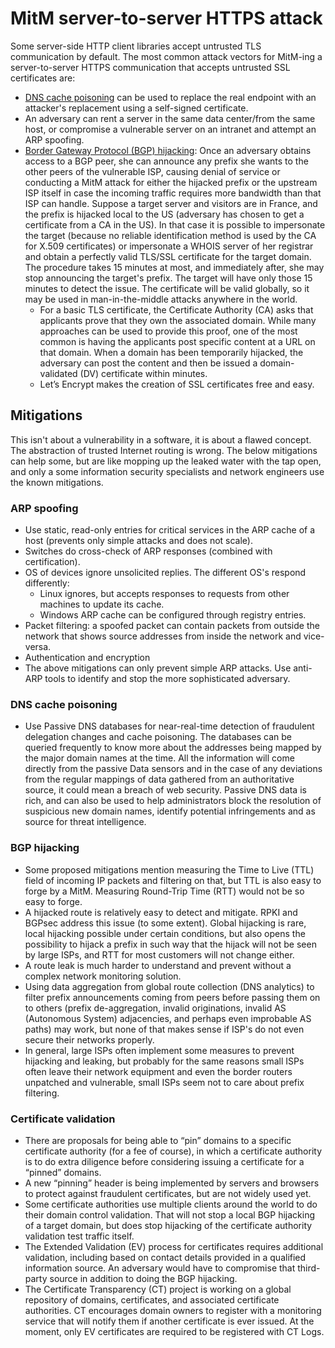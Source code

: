 # MitM server-to-server HTTPS attack

Some server-side HTTP client libraries accept untrusted TLS communication by default. The most common attack vectors for MitM-ing a server-to-server HTTPS communication that accepts untrusted SSL certificates are:

* [DNS cache poisoning](red-network:docs/name-resolution/dns-attacks) can be used to replace the real endpoint with an attacker's replacement using a self-signed certificate.
* An adversary can rent a server in the same data center/from the same host, or compromise a vulnerable server on an intranet and attempt an ARP spoofing.
* [Border Gateway Protocol (BGP) hijacking](red-network:docs/box/hijack-bgp): Once an adversary obtains access to a BGP peer, she can announce any prefix she wants to the other peers of the vulnerable ISP, causing denial of service or conducting a MitM attack for either the hijacked prefix or the upstream ISP itself in case the incoming traffic requires more bandwidth than that ISP can handle. Suppose a target server and visitors are in France, and the prefix is hijacked local to the US (adversary has chosen to get a certificate from a CA in the US). In that case it is possible to impersonate the target (because no reliable identification method is used by the CA for X.509 certificates) or impersonate a WHOIS server of her registrar and obtain a perfectly valid TLS/SSL certificate for the target domain. The procedure takes 15 minutes at most, and immediately after, she may stop announcing the target's prefix. The target will have only those 15 minutes to detect the issue. The certificate will be valid globally, so it may be used in man-in-the-middle attacks anywhere in the world.
    * For a basic TLS certificate, the Certificate Authority (CA) asks that applicants prove that they own the associated domain. While many approaches can be used to provide this proof, one of the most common is having the applicants post specific content at a URL on that domain. When a domain has been temporarily hijacked, the adversary can post the content and then be issued a domain-validated (DV) certificate within minutes.
    * Let’s Encrypt makes the creation of SSL certificates free and easy.

## Mitigations

This isn't about a vulnerability in a software, it is about a flawed concept. The abstraction of trusted Internet routing is wrong. The below mitigations can help some, but are like mopping up the leaked water with the tap open, and only a some information security specialists and network engineers use the known mitigations.

### ARP spoofing

* Use static, read-only entries for critical services in the ARP cache of a host (prevents only simple attacks and does not scale).
* Switches do cross-check of ARP responses (combined with certification).
* OS of devices ignore unsolicited replies. The different OS's respond differently:
    * Linux ignores, but accepts responses to requests from other machines to update its cache.
    * Windows ARP cache can be configured through registry entries.
* Packet filtering: a spoofed packet can contain packets from outside the network that shows source addresses from inside the network and vice-versa.
* Authentication and encryption
* The above mitigations can only prevent simple ARP attacks. Use anti-ARP tools to identify and stop the more sophisticated adversary.

### DNS cache poisoning

* Use Passive DNS databases for near-real-time detection of fraudulent delegation changes and cache poisoning. The databases can be queried frequently to know more about the addresses being mapped by the major domain names at the time. All the information will come directly from the passive Data sensors and in the case of any deviations from the regular mappings of data gathered from an authoritative source, it could mean a breach of web security. Passive DNS data is rich, and can also be used to help administrators block the resolution of suspicious new domain names, identify potential infringements and as source for threat intelligence.

### BGP hijacking

* Some proposed mitigations mention measuring the Time to Live (TTL) field of incoming IP packets and filtering on that, but TTL is also easy to forge by a MitM. Measuring Round-Trip Time (RTT) would not be so easy to forge.
* A hijacked route is relatively easy to detect and mitigate. RPKI and BGPsec address this issue (to some extent). Global hijacking is rare, local hijacking possible under certain conditions, but also opens the possibility to hijack a prefix in such way that the hijack will not be seen by large ISPs, and RTT for most customers will not change either.
* A route leak is much harder to understand and prevent without a complex network monitoring solution.
* Using data aggregation from global route collection (DNS analytics) to filter prefix announcements coming from peers before passing them on to others (prefix de-aggregation, invalid originations, invalid AS (Autonomous System) adjacencies, and perhaps even improbable AS paths) may work, but none of that makes sense if ISP's do not even secure their networks properly.
* In general, large ISPs often implement some measures to prevent hijacking and leaking, but probably for the same reasons small ISPs often leave their network equipment and even the border routers unpatched and vulnerable, small ISPs seem not to care about prefix filtering.

### Certificate validation

* There are proposals for being able to “pin” domains to a specific certificate authority (for a fee of course), in which a certificate authority is to do extra diligence before considering issuing a certificate for a “pinned” domains.
* A new “pinning” header is being implemented by servers and browsers to protect against fraudulent certificates, but are not widely used yet.
* Some certificate authorities use multiple clients around the world to do their domain control validation. That will not stop a local BGP hijacking of a target domain, but does stop hijacking of the certificate authority validation test traffic itself.
* The Extended Validation (EV) process for certificates requires additional validation, including based on contact details provided in a qualified information source. An adversary would have to compromise that third-party source in addition to doing the BGP hijacking.
* The Certificate Transparency (CT) project is working on a global repository of domains, certificates, and associated certificate authorities. CT encourages domain owners to register with a monitoring service that will notify them if another certificate is ever issued. At the moment, only EV certificates are required to be registered with CT Logs.


